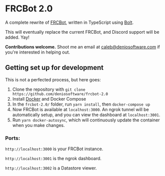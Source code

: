 # FRCBot 2.0

A complete rewrite of [FRCBot](https://github.com/deniosoftware/frcbot), written in TypeScript using [Bolt](https://slack.dev/bolt-js).

This will eventually replace the current FRCBot, and Discord support will be added. Yay!

**Contributions welcome.** Shoot me an email at caleb@deniosoftware.com if you're interested in helping out.

## Getting set up for development

This is not a perfected process, but here goes:

1. Clone the repository with `git clone https://github.com/deniosoftware/frcbot-2.0`
2. Install [Docker](https://) and Docker Compose
3. In the `frcbot-2.0/` folder, run `yarn install`, then `docker-compose up`
4. Now FRCBot is available at `localhost:3000`. An ngrok tunnel will be automatically setup, and you can view the dashboard at `localhost:3001`.
5. Run `yarn docker-autosync`, which will continuously update the container when you make changes.

### Ports:

`http://localhost:3000` is your FRCBot instance.

`http://localhost:3001` is the ngrok dashboard.

`http://localhost:3002` is a Datastore viewer.
